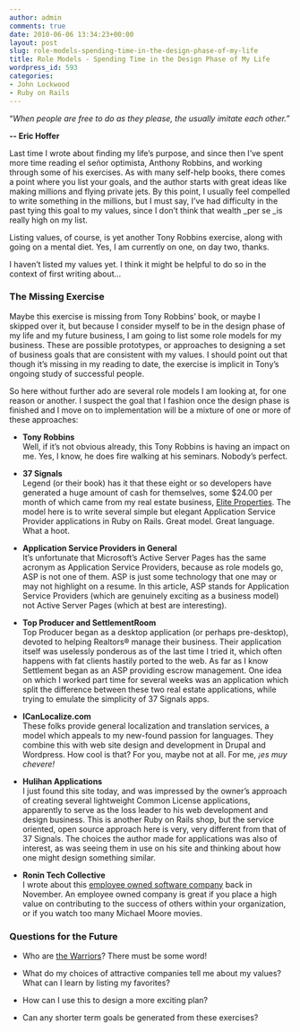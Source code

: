 ```yaml
---
author: admin
comments: true
date: 2010-06-06 13:34:23+00:00
layout: post
slug: role-models-spending-time-in-the-design-phase-of-my-life
title: Role Models - Spending Time in the Design Phase of My Life
wordpress_id: 593
categories:
- John Lockwood
- Ruby on Rails
---
```


“_When people are free to do as they please, the usually imitate each other.”_

 

**-- Eric Hoffer**

 

Last time I wrote about finding my life’s purpose, and since then I’ve spent more time reading el señor optimista, Anthony Robbins, and working through some of his exercises. As with many self-help books, there comes a point where you list your goals, and the author starts with great ideas like making millions and flying private jets. By this point, I usually feel compelled to write something in the millions, but I must say, I’ve had difficulty in the past tying this goal to my values, since I don’t think that wealth _per se _is really high on my list.

 

Listing values, of course, is yet another Tony Robbins exercise, along with going on a mental diet. Yes, I am currently on one, on day two, thanks.

 

I haven’t listed my values yet. I think it might be helpful to do so in the context of first writing about…

 

### The Missing Exercise

 

Maybe this exercise is missing from Tony Robbins’ book, or maybe I skipped over it, but because I consider myself to be in the design phase of my life and my future business, I am going to list some role models for my business. These are possible prototypes, or approaches to designing a set of business goals that are consistent with my values. I should point out that though it’s missing in my reading to date, the exercise is implicit in Tony’s ongoing study of successful people.

 

So here without further ado are several role models I am looking at, for one reason or another. I suspect the goal that I fashion once the design phase is finished and I move on to implementation will be a mixture of one or more of these approaches:

 

  
  * **Tony Robbins**         
Well, if it’s not obvious already, this Tony Robbins is having an impact on me. Yes, I know, he does fire walking at his seminars. Nobody’s perfect. 
   
  * **37 Signals**         
Legend (or their book) has it that these eight or so developers have generated a huge amount of cash for themselves, some $24.00 per month of which came from my real estate business, [Elite Properties](http://www.sacramento-home.com). The model here is to write several simple but elegant Application Service Provider applications in Ruby on Rails. Great model. Great language. What a hoot. 
   
  * **Application Service Providers in General**         
It’s unfortunate that Microsoft’s Active Server Pages has the same acronym as Application Service Providers, because as role models go, ASP is not one of them. ASP is just some technology that one may or may not highlight on a resume. In this article, ASP stands for Application Service Providers (which are genuinely exciting as a business model) not Active Server Pages (which at best are interesting). 
   
  * **Top Producer and SettlementRoom**         
Top Producer began as a desktop application (or perhaps pre-desktop), devoted to helping Realtors® manage their business. Their application itself was uselessly ponderous as of the last time I tried it, which often happens with fat clients hastily ported to the web. As far as I know Settlement began as an ASP providing escrow management. One idea on which I worked part time for several weeks was an application which split the difference between these two real estate applications, while trying to emulate the simplicity of 37 Signals apps. 
   
  * **ICanLocalize.com**         
These folks provide general localization and translation services, a model which appeals to my new-found passion for languages. They combine this with web site design and development in Drupal and Wordpress. How cool is that? For you, maybe not at all. For me, _¡es muy chevere!_
   
  * **Hulihan Applications**         
I just found this site today, and was impressed by the owner’s approach of creating several lightweight Common License applications, apparently to serve as the loss leader to his web development and design business. This is another Ruby on Rails shop, but the service oriented, open source approach here is very, very different from that of 37 Signals. The choices the author made for applications was also of interest, as was seeing them in use on his site and thinking about how one might design something similar. 
   
  * **Ronin Tech Collective**         
I wrote about this [employee owned software company](http://www.particlewave.com/blog/2009/11/01/knee-jerk-open-source-ialism/) back in November. An employee owned company is great if you place a high value on contributing to the success of others within your organization, or if you watch too many Michael Moore movies. 
 

### Questions for the Future

 

  
  * Who are [the Warriors](http://www.youtube.com/watch?v=MV4cgs-bPic)? There must be some word! 
   
  * What do my choices of attractive companies tell me about my values? What can I learn by listing my favorites? 
   
  * How can I use this to design a more exciting plan? 
   
  * Can any shorter term goals be generated from these exercises? 
